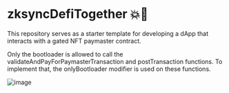 # zksyncDefiTogether 💥🎉

This repository serves as a starter template for developing a dApp that interacts with a
gated NFT paymaster contract.

Only the bootloader is allowed to call the validateAndPayForPaymasterTransaction and postTransaction functions.
To implement that, the onlyBootloader modifier is used on these functions.

![image](https://github.com/abhishek-01k/zksyncDefiTogether/assets/77395788/e33a1bac-ccaf-4971-905c-efc45c67296a)
